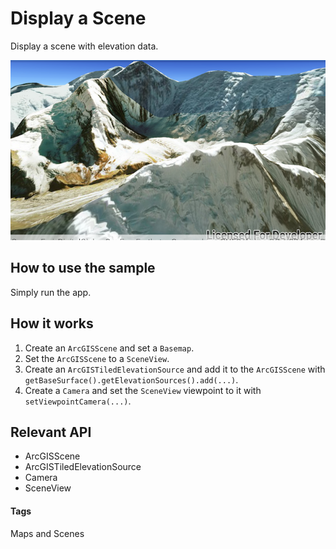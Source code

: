 # Display a Scene
Display a scene with elevation data.

![Display a Scene App](display-scene.png)

## How to use the sample
Simply run the app.

## How it works
1. Create an `ArcGISScene` and set a `Basemap`.
1. Set the `ArcGISScene` to a `SceneView`.
1. Create an `ArcGISTiledElevationSource` and add it to the `ArcGISScene` with `getBaseSurface().getElevationSources().add(...)`.
1. Create a `Camera` and set the `SceneView` viewpoint to it with `setViewpointCamera(...)`.

## Relevant API
* ArcGISScene
* ArcGISTiledElevationSource
* Camera
* SceneView

#### Tags
Maps and Scenes
